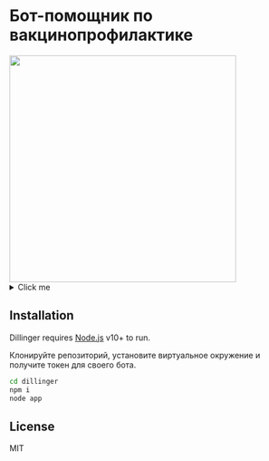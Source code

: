 # Бот-помощник по вакцинопрофилактике
<img src="https://sun9-61.userapi.com/impf/oGCzth8ZrdEcKrsDpYq4msm3BCcjuuazDFpXRg/5fjzTKL8gtw.jpg?size=1080x1080&quality=96&sign=38cf9d97b72f0c81cdbc36ce9d73a0c6&type=album" width="400" height="400"/>
<details>
  <summary>Click me</summary>
  
  ### Heading
  1. Foo
  2. Bar
     * Baz
     * Qux

  ### Some Code
  ```py
  function logSomething(something) {
    console.log('Something', something);
  }
  ```
</details>

## Installation

Dillinger requires [Node.js](https://nodejs.org/) v10+ to run.

Клонируйте репозиторий, установите виртуальное окружение и получите токен для своего бота.

```sh
cd dillinger
npm i
node app
```

## License

MIT
